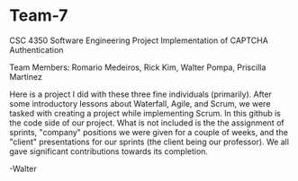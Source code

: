 # Team-7
CSC 4350 Software Engineering Project Implementation of CAPTCHA Authentication

Team Members: Romario Medeiros, Rick Kim, Walter Pompa, Priscilla Martinez

Here is a project I did with these three fine individuals (primarily). After some introductory lessons about Waterfall, Agile, and Scrum, we were tasked with creating a project while implementing Scrum. In this github is the code side of our project. What is not included is the the assignment of sprints, "company" positions we were given for a couple of weeks, and the "client" presentations for our sprints (the client being our professor). We all gave significant contributions towards its completion.

-Walter
